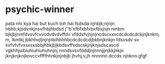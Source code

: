  # psychic-winner
pata nhi kya hai but kuch toh hai
fsdsda
njnbjk;njnjn
 hbhb;kjsdvnkjnsvfhbjhbdsd
 j''b'xfbfxbfxbxfbxjnjn
 nmbm
 bjkjbjnmfdvsvfcvvcdvdvdvffdv
  vfddsfvjnjnjncdscxxxcdcdcdcdckjnjknkm, m, lkmlkj
 jbkhhvjljnjnjnbihbhhbcdcdcdcdjbkbnjknkjn
 fdsvsdv sv svfvfvfvxsxsxsbbjhbkjbjkbdsvffvdscskjnjknjsdscascd
vgkhhjuibiuhiuhiuhuhnjnj
nnndsvsvfdddjnjnnnjjjnjkkjnkjn
jknjknjknjknvccvffffhhnkjnjnbjb
jhvhj,v,jh
nnnnnn
dccds
njnknn
gfgf
